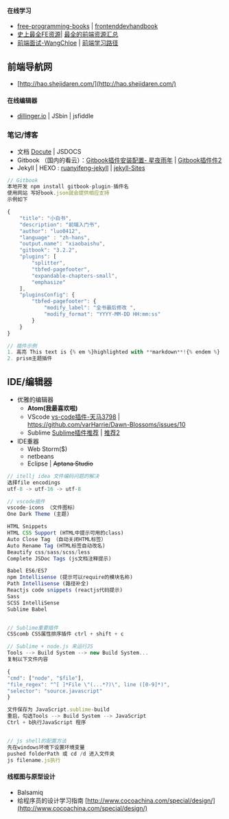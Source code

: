 #### 在线学习

* [free-programming-books](https://github.com/vhf/free-programming-books/blob/master/free-programming-books.md) \| [frontenddevhandbook](https://www.gitbook.com/book/dwqs/frontenddevhandbook/details) 
* [史上最全FE资源](http://www.jianshu.com/p/6cb49271cd2a#)\| [最全的前端资源汇总](https://github.com/helloqingfeng/Awsome-Front-End-learning-resource)
* [前端面试-WangChloe](http://www.jianshu.com/p/3944732228f0) \| [前端学习路径](https://www.gitbook.com/book/luo0412/white/edit#)

## 前端导航网

* [http://hao.shejidaren.com/](http://hao.shejidaren.com/)

#### 在线编辑器

* [dillinger.io](http://dillinger.io/) \| JSbin \| jsfiddle

### 笔记/博客

* 文档 [Docute](https://docute.js.org/#/home) \| JSDOCS
* Gitbook （国内的看云）：[Gitbook插件安装配置- 星夜雨年](http://www.tuicool.com/articles/JjQ3qm) \| [Gitbook插件件2](http://www.tuicool.com/articles/zee2ui)
* Jekyll \| HEXO : [ruanyifeng-jekyll](http://www.ruanyifeng.com/blog/2012/08/blogging_with_jekyll.html) \| [jekyll-Sites](https://github.com/jekyll/jekyll/wiki/Sites)

```js
// Gitbook
本地开发 npm install gitbook-plugin-插件名
使用网站 写好book.json就会提供相应支持
示例如下

{
    "title": "小白书",
    "description": "前端入门书",
    "author": "luo0412",
    "language" : "zh-hans",
    "output.name": "xiaobaishu",
    "gitbook": "3.2.2",
    "plugins": [
        "splitter",
        "tbfed-pagefooter",
        "expandable-chapters-small",
        "emphasize"
    ],
    "pluginsConfig": {
        "tbfed-pagefooter": {
            "modify_label": "全书最后修改 ",
            "modify_format": "YYYY-MM-DD HH:mm:ss"
        }
    }
}

// 插件示例
1. 高亮 This text is {% em %}highlighted with **markdown**!{% endem %}
2. prism主题插件
```

## IDE/编辑器

* 优雅的编辑器
  * **Atom\(我最喜欢啦\)**
  * VScode [vs-code插件-](http://blog.csdn.net/u011127019/article/details/53158660)[天马3798](http://blog.csdn.net/u011127019) \| https://github.com/varHarrie/Dawn-Blossoms/issues/10
  * Sublime [Sublime插件推荐](http://www.jianshu.com/p/2f30ccd41165)  \| [推荐2](https://www.zhihu.com/question/37342465)
* IDE重器
  * Web Storm\($\)
  * netbeans
  * Eclipse \| ~~Aptana Studio~~

```js
// itellj idea 文件编码问题的解决
选择file encodings 
utf-8 -> utf-16 -> utf-8

// vscode插件
vscode-icons （文件图标）
One Dark Theme (主题)

HTML Snippets
HTML CSS Support (HTML中提示可用的class)
Auto Close Tag （自动关闭HTML标签）
Auto Rename Tag (HTML标签自动改名)
Beautify css/sass/scss/less
Complete JSDoc Tags (js文档注释提示)

Babel ES6/ES7 
npm Intellisense (提示可以require的模块名称)
Path Intellisense (路径补全)
Reactjs code snippets (reactjs代码提示)
Sass
SCSS IntelliSense
Sublime Babel


// Sublime重要插件
CSScomb CSS属性排序插件 ctrl + shift + c

// Sublime + node.js 来运行JS 
Tools --> Build System --> new Build System...
复制以下文件内容

{
"cmd": ["node", "$file"],
"file_regex": "^[ ]*File \"(...*?)\", line ([0-9]*)",
"selector": "source.javascript"
}

文件保存为 JavaScript.sublime-build
重启，勾选Tools --> Build System --> JavaScript
Ctrl + b执行JavaScript 程序


// js shell的配置方法
先在windows环境下设置环境变量
pushed folderPath 或 cd /d 进入文件夹
js filename.js执行
```

#### 线框图与原型设计

* Balsamiq
* 给程序员的设计学习指南  [http://www.cocoachina.com/special/design/](http://www.cocoachina.com/special/design/)



